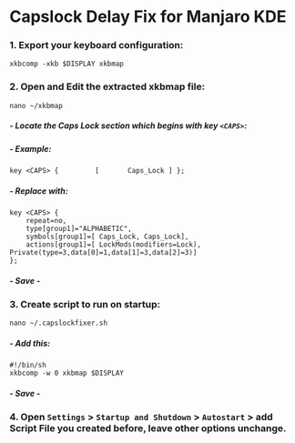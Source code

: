 # Capslock Delay Fix for Manjaro KDE
### 1. Export your keyboard configuration:
`xkbcomp -xkb $DISPLAY xkbmap`

### 2. Open and Edit the extracted xkbmap file:
`nano ~/xkbmap`

##### - Locate the Caps Lock section which begins with key `<CAPS>`:
##### - Example:
`key <CAPS> {         [       Caps_Lock ] };`

##### - Replace with:
```
key <CAPS> {
    repeat=no,
    type[group1]="ALPHABETIC",
    symbols[group1]=[ Caps_Lock, Caps_Lock],
    actions[group1]=[ LockMods(modifiers=Lock), Private(type=3,data[0]=1,data[1]=3,data[2]=3)]
};
```
##### - Save -

### 3. Create script to run on startup:
`nano ~/.capslockfixer.sh`

##### - Add this:
```
#!/bin/sh
xkbcomp -w 0 xkbmap $DISPLAY
```
##### - Save -

### 4. Open `Settings` > `Startup and Shutdown` > `Autostart` > add Script File you created before, leave other options unchange.
